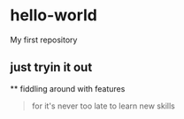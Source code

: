 # hello-world
My first repository
## just tryin it out
** fiddling around with features
> for it's never too late to learn new skills
